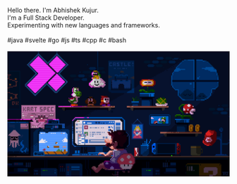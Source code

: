 <p align="left">
  <span>
    Hello there. I'm Abhishek Kujur.
    <br />
    I'm a Full Stack Developer.
    <br />
    Experimenting with new languages and frameworks.
    <br />
    <br />
    #java #svelte #go #js #ts #cpp #c #bash
    </span>
    <br />
    <br />
    <img
      align="center"
      src="https://github.com/NewCyberGypsy/NewCyberGypsy/blob/main/preview.gif"
      width="680"
    />
  
</p>
